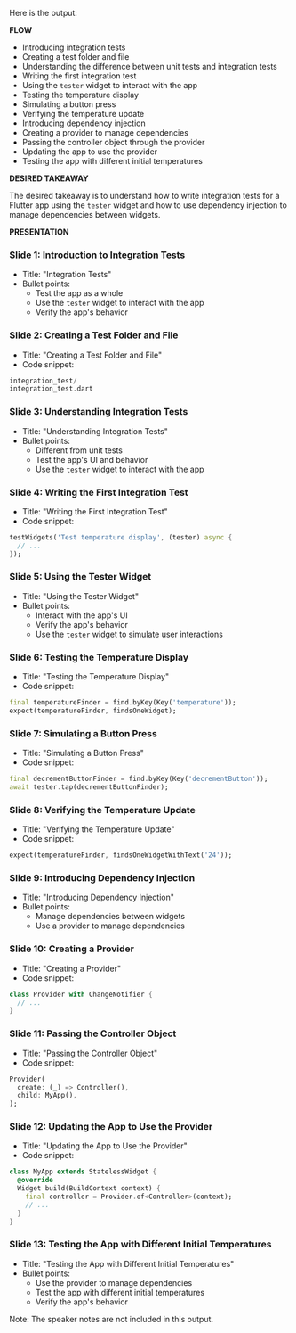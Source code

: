 Here is the output:

**FLOW**

* Introducing integration tests
* Creating a test folder and file
* Understanding the difference between unit tests and integration tests
* Writing the first integration test
* Using the `tester` widget to interact with the app
* Testing the temperature display
* Simulating a button press
* Verifying the temperature update
* Introducing dependency injection
* Creating a provider to manage dependencies
* Passing the controller object through the provider
* Updating the app to use the provider
* Testing the app with different initial temperatures

**DESIRED TAKEAWAY**

The desired takeaway is to understand how to write integration tests for a Flutter app using the `tester` widget and how to use dependency injection to manage dependencies between widgets.

**PRESENTATION**

### Slide 1: Introduction to Integration Tests

* Title: "Integration Tests"
* Bullet points:
	+ Test the app as a whole
	+ Use the `tester` widget to interact with the app
	+ Verify the app's behavior

### Slide 2: Creating a Test Folder and File

* Title: "Creating a Test Folder and File"
* Code snippet:
```dart
integration_test/
integration_test.dart
```

### Slide 3: Understanding Integration Tests

* Title: "Understanding Integration Tests"
* Bullet points:
	+ Different from unit tests
	+ Test the app's UI and behavior
	+ Use the `tester` widget to interact with the app

### Slide 4: Writing the First Integration Test

* Title: "Writing the First Integration Test"
* Code snippet:
```dart
testWidgets('Test temperature display', (tester) async {
  // ...
});
```

### Slide 5: Using the Tester Widget

* Title: "Using the Tester Widget"
* Bullet points:
	+ Interact with the app's UI
	+ Verify the app's behavior
	+ Use the `tester` widget to simulate user interactions

### Slide 6: Testing the Temperature Display

* Title: "Testing the Temperature Display"
* Code snippet:
```dart
final temperatureFinder = find.byKey(Key('temperature'));
expect(temperatureFinder, findsOneWidget);
```

### Slide 7: Simulating a Button Press

* Title: "Simulating a Button Press"
* Code snippet:
```dart
final decrementButtonFinder = find.byKey(Key('decrementButton'));
await tester.tap(decrementButtonFinder);
```

### Slide 8: Verifying the Temperature Update

* Title: "Verifying the Temperature Update"
* Code snippet:
```dart
expect(temperatureFinder, findsOneWidgetWithText('24'));
```

### Slide 9: Introducing Dependency Injection

* Title: "Introducing Dependency Injection"
* Bullet points:
	+ Manage dependencies between widgets
	+ Use a provider to manage dependencies

### Slide 10: Creating a Provider

* Title: "Creating a Provider"
* Code snippet:
```dart
class Provider with ChangeNotifier {
  // ...
}
```

### Slide 11: Passing the Controller Object

* Title: "Passing the Controller Object"
* Code snippet:
```dart
Provider(
  create: (_) => Controller(),
  child: MyApp(),
);
```

### Slide 12: Updating the App to Use the Provider

* Title: "Updating the App to Use the Provider"
* Code snippet:
```dart
class MyApp extends StatelessWidget {
  @override
  Widget build(BuildContext context) {
    final controller = Provider.of<Controller>(context);
    // ...
  }
}
```

### Slide 13: Testing the App with Different Initial Temperatures

* Title: "Testing the App with Different Initial Temperatures"
* Bullet points:
	+ Use the provider to manage dependencies
	+ Test the app with different initial temperatures
	+ Verify the app's behavior

Note: The speaker notes are not included in this output.
